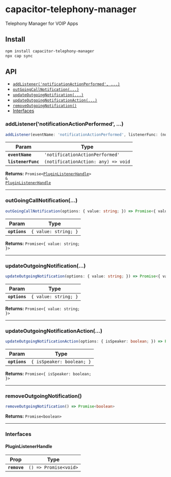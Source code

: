 # capacitor-telephony-manager

Telephony Manager for VOIP Apps

## Install

```bash
npm install capacitor-telephony-manager
npx cap sync
```

## API

<docgen-index>

* [`addListener('notificationActionPerformed', ...)`](#addlistenernotificationactionperformed)
* [`outGoingCallNotification(...)`](#outgoingcallnotification)
* [`updateOutgoingNotification(...)`](#updateoutgoingnotification)
* [`updateOutgoingNotificationAction(...)`](#updateoutgoingnotificationaction)
* [`removeOutgoingNotification()`](#removeoutgoingnotification)
* [Interfaces](#interfaces)

</docgen-index>

<docgen-api>
<!--Update the source file JSDoc comments and rerun docgen to update the docs below-->

### addListener('notificationActionPerformed', ...)

```typescript
addListener(eventName: 'notificationActionPerformed', listenerFunc: (notificationAction: any) => void) => Promise<PluginListenerHandle> & PluginListenerHandle
```

| Param              | Type                                              |
| ------------------ | ------------------------------------------------- |
| **`eventName`**    | <code>'notificationActionPerformed'</code>        |
| **`listenerFunc`** | <code>(notificationAction: any) =&gt; void</code> |

**Returns:** <code>Promise&lt;<a href="#pluginlistenerhandle">PluginListenerHandle</a>&gt; & <a href="#pluginlistenerhandle">PluginListenerHandle</a></code>

--------------------


### outGoingCallNotification(...)

```typescript
outGoingCallNotification(options: { value: string; }) => Promise<{ value: string; }>
```

| Param         | Type                            |
| ------------- | ------------------------------- |
| **`options`** | <code>{ value: string; }</code> |

**Returns:** <code>Promise&lt;{ value: string; }&gt;</code>

--------------------


### updateOutgoingNotification(...)

```typescript
updateOutgoingNotification(options: { value: string; }) => Promise<{ value: string; }>
```

| Param         | Type                            |
| ------------- | ------------------------------- |
| **`options`** | <code>{ value: string; }</code> |

**Returns:** <code>Promise&lt;{ value: string; }&gt;</code>

--------------------


### updateOutgoingNotificationAction(...)

```typescript
updateOutgoingNotificationAction(options: { isSpeaker: boolean; }) => Promise<{ isSpeaker: boolean; }>
```

| Param         | Type                                 |
| ------------- | ------------------------------------ |
| **`options`** | <code>{ isSpeaker: boolean; }</code> |

**Returns:** <code>Promise&lt;{ isSpeaker: boolean; }&gt;</code>

--------------------


### removeOutgoingNotification()

```typescript
removeOutgoingNotification() => Promise<boolean>
```

**Returns:** <code>Promise&lt;boolean&gt;</code>

--------------------


### Interfaces


#### PluginListenerHandle

| Prop         | Type                                      |
| ------------ | ----------------------------------------- |
| **`remove`** | <code>() =&gt; Promise&lt;void&gt;</code> |

</docgen-api>
